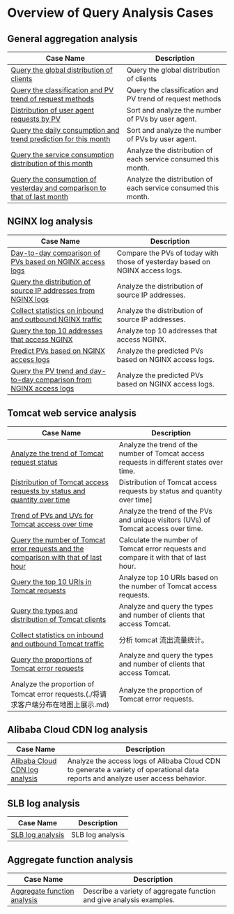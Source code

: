 # Overview of Query Analysis Cases

## General aggregation analysis

| Case Name                                                                                                | Description                                                   |
| -------------------------------------------------------------------------------------------------------- | ------------------------------------------------------------- |
| [Query the global distribution of clients](./客户端PV全球分布.md)                                        | Query the global distribution of clients                      |
| [Query the classification and PV trend of request methods](./请求方法分类pv趋势.md)                      | Query the classification and PV trend of request methods      |
| [Distribution of user agent requests by PV](./根据pv为http_user_agent进行排序展示.md)                    | Sort and analyze the number of PVs by user agent.             |
| [Query the daily consumption and trend prediction for this month](./本月每日消费及趋势预测.md)           | Sort and analyze the number of PVs by user agent.             |
| [Query the service consumption distribution of this month](./本月消费情况各产品的占比.md)                | Analyze the distribution of each service consumed this month. |
| [Query the consumption of yesterday and comparison to that of last month](./昨天的消费及与上月的同比.md) | Analyze the distribution of each service consumed this month. |

## NGINX log analysis

| Case Name                                                                                                                              | Description                                                                  |
| -------------------------------------------------------------------------------------------------------------------------------------- | ---------------------------------------------------------------------------- |
| [Day-to-day comparison of PVs based on NGINX access logs](./nginx%E4%BB%8A%E6%97%A5PV%E4%B8%8E%E6%98%A8%E6%97%A5%E5%AF%B9%E6%AF%94.md) | Compare the PVs of today with those of yesterday based on NGINX access logs. |
| [Query the distribution of source IP addresses from NGINX logs](./nginx日志来源IP的分布.md)                                            | Analyze the distribution of source IP addresses.                             |
| [Collect statistics on inbound and outbound NGINX traffic](./nginx流入流出的流量统计.md)                                               | Analyze the distribution of source IP addresses.                             |
| [Query the top 10 addresses that access NGINX](./nginx访问前十的地址.md)                                                               | Analyze top 10 addresses that access NGINX.                                  |
| [Predict PVs based on NGINX access logs](./nginx访问日志的PV预测.md)                                                                   | Analyze the predicted PVs based on NGINX access logs.                        |
| [Query the PV trend and day-to-day comparison from NGINX access logs](./nginx访问日志的PV趋势同比昨日.md)                              | Analyze the predicted PVs based on NGINX access logs.                        |

## Tomcat web service analysis

| Case Name                                                                                                                                | Description                                                                              |
| ---------------------------------------------------------------------------------------------------------------------------------------- | ---------------------------------------------------------------------------------------- |
| [Analyze the trend of Tomcat request status](./tomcat%E8%AF%B7%E6%B1%82%E7%8A%B6%E6%80%81%E8%B6%8B%E5%8A%BF%E5%88%86%E6%9E%90.md)        | Analyze the trend of the number of Tomcat access requests in different states over time. |
| [Distribution of Tomcat access requests by status and quantity over time](./tomcat请求状态及数量跟随时间顺序展示.md)                     | Distribution of Tomcat access requests by status and quantity over time]                 |
| [Trend of PVs and UVs for Tomcat access over time](./展示tomcat访问的pv、uv随时间变化曲线.md)                                            | Analyze the trend of the PVs and unique visitors (UVs) of Tomcat access over time.       |
| [Query the number of Tomcat error requests and the comparison with that of last hour](./tomcat错误请求数量以及与上一小时错误请求比较.md) | Calculate the number of Tomcat error requests and compare it with that of last hour.     |
| [Query the top 10 URIs in Tomcat requests](./tomcat中请求数前十的uri展示.md)                                                             | Analyze top 10 URIs based on the number of Tomcat access requests.                       |
| [Query the types and distribution of Tomcat clients](./查询访问tomcat的客户端分类及数量分布.md)                                          | Analyze and query the types and number of clients that access Tomcat.                    |
| [Collect statistics on inbound and outbound Tomcat traffic](./tomcat流出流量统计.md)                                                     | 分析 tomcat 流出流量统计。                                                               |
| [Query the proportions of Tomcat error requests](./tomcat错误请求占比.md)                                                                | Analyze and query the types and number of clients that access Tomcat.                    |
| Analyze the proportion of Tomcat error requests.(./将请求客户端分布在地图上展示.md)                                                      | Analyze the proportion of Tomcat error requests.                                         |

## Alibaba Cloud CDN log analysis

| Case Name                                          | Description                                                                                                                      |
| -------------------------------------------------- | -------------------------------------------------------------------------------------------------------------------------------- |
| [Alibaba Cloud CDN log analysis](./CDN日志分析.md) | Analyze the access logs of Alibaba Cloud CDN to generate a variety of operational data reports and analyze user access behavior. |

## SLB log analysis

| Case Name                                        | Description      |
| ------------------------------------------------ | ---------------- |
| [SLB log analysis](./负载均衡（SLB）日志分析.md) | SLB log analysis |

## Aggregate function analysis

| Case Name                                                 | Description                                                          |
| --------------------------------------------------------- | -------------------------------------------------------------------- |
| [Aggregate function analysis](../sqlfunction/聚合函数.md) | Describe a variety of aggregate function and give analysis examples. |
